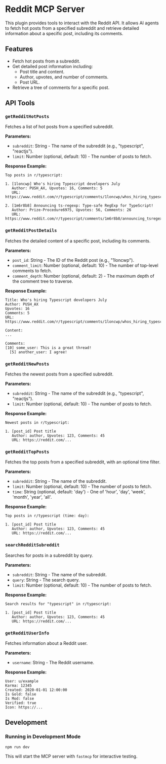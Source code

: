 # Reddit MCP Server

This plugin provides tools to interact with the Reddit API. It allows AI agents to fetch hot posts from a specified subreddit and retrieve detailed information about a specific post, including its comments.

## Features

- Fetch hot posts from a subreddit.
- Get detailed post information including:
  - Post title and content.
  - Author, upvotes, and number of comments.
  - Post URL.
- Retrieve a tree of comments for a specific post.

## API Tools

### `getRedditHotPosts`

Fetches a list of hot posts from a specified subreddit.

**Parameters:**
- `subreddit`: String - The name of the subreddit (e.g., "typescript", "reactjs").
- `limit`: Number (optional, default: 10) - The number of posts to fetch.

**Response Example:**

```
Top posts in r/typescript:

1. [1loncwp] Who's hiring Typescript developers July
   Author: PUSH_AX, Upvotes: 16, Comments: 5
   URL: https://www.reddit.com/r/typescript/comments/1loncwp/whos_hiring_typescript_developers_july/

2. [1m6r8b8] Announcing ts-regexp: Type-safe RegExp for TypeScript!
   Author: Prize-Procedure6975, Upvotes: 56, Comments: 26
   URL: https://www.reddit.com/r/typescript/comments/1m6r8b8/announcing_tsregexp_typesafe_regexp_for_typescript/
```

### `getRedditPostDetails`

Fetches the detailed content of a specific post, including its comments.

**Parameters:**
- `post_id`: String - The ID of the Reddit post (e.g., "1loncwp").
- `comment_limit`: Number (optional, default: 10) - The number of top-level comments to fetch.
- `comment_depth`: Number (optional, default: 2) - The maximum depth of the comment tree to traverse.

**Response Example:**

```
Title: Who's hiring Typescript developers July
Author: PUSH_AX
Upvotes: 16
Comments: 5
URL: https://www.reddit.com/r/typescript/comments/1loncwp/whos_hiring_typescript_developers_july/

Content:
...

Comments:
[10] some_user: This is a great thread!
  [5] another_user: I agree!
```

### `getRedditNewPosts`

Fetches the newest posts from a specified subreddit.

**Parameters:**
- `subreddit`: String - The name of the subreddit (e.g., "typescript", "reactjs").
- `limit`: Number (optional, default: 10) - The number of posts to fetch.

**Response Example:**

```
Newest posts in r/typescript:

1. [post_id] Post title
   Author: author, Upvotes: 123, Comments: 45
   URL: https://reddit.com/...
```

### `getRedditTopPosts`

Fetches the top posts from a specified subreddit, with an optional time filter.

**Parameters:**
- `subreddit`: String - The name of the subreddit.
- `limit`: Number (optional, default: 10) - The number of posts to fetch.
- `time`: String (optional, default: 'day') - One of 'hour', 'day', 'week', 'month', 'year', 'all'.

**Response Example:**

```
Top posts in r/typescript (time: day):

1. [post_id] Post title
   Author: author, Upvotes: 123, Comments: 45
   URL: https://reddit.com/...
```

### `searchRedditSubreddit`

Searches for posts in a subreddit by query.

**Parameters:**
- `subreddit`: String - The name of the subreddit.
- `query`: String - The search query.
- `limit`: Number (optional, default: 10) - The number of posts to fetch.

**Response Example:**

```
Search results for "typescript" in r/typescript:

1. [post_id] Post title
   Author: author, Upvotes: 123, Comments: 45
   URL: https://reddit.com/...
```

### `getRedditUserInfo`

Fetches information about a Reddit user.

**Parameters:**
- `username`: String - The Reddit username.

**Response Example:**

```
User: u/example
Karma: 12345
Created: 2020-01-01 12:00:00
Is Gold: false
Is Mod: false
Verified: true
Icon: https://...
```

## Development

### Running in Development Mode

```bash
npm run dev
```

This will start the MCP server with `fastmcp` for interactive testing.
